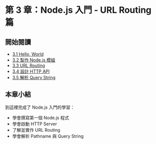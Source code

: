 # 第 3 章：Node.js 入門 - URL Routing 篇

## 開始閱讀

 * [3.1 Hello, World](1-hello-world.md)
 * [3.2 製作 Node.js 模組](2-module.md)
 * [3.3 URL Routing](3-url-routing.md)
 * [3.4 設計 HTTP API](4-http-api.md)
 * [3.5 解析 Query String](5-query-string.md)

## 本章小結

到這裡完成了 Node.js 入門的學習：

- 學會撰寫第一個 Node.js 程式
- 學會啟動 HTTP Server
- 了解並實作 URL Routing
- 學會解析 Pathname 與 Query String

